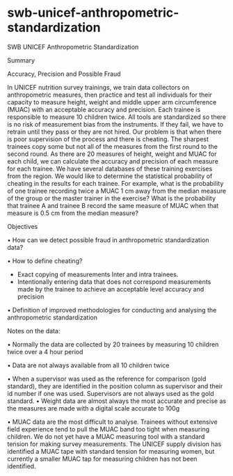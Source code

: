 # swb-unicef-anthropometric-standardization

SWB UNICEF Anthropometric Standardization

Summary

Accuracy, Precision and Possible Fraud

In UNICEF nutrition survey trainings, we train data collectors on anthropometric measures, then practice and test all individuals for their capacity to measure height, weight and middle upper arm circumference (MUAC) with an acceptable accuracy and precision. Each trainee is responsible to measure 10 children twice.  All tools are standardized so there is no risk of measurement bias from the instruments.   If they fail, we have to retrain until they pass or they are not hired. Our problem is that when there is poor supervision of the process and there is cheating. The sharpest trainees copy some but not all of the measures from the first round to the second round.  As there are 20 measures of height, weight and MUAC for each child, we can calculate the accuracy and precision of each measure for each trainee.  We have several databases of these training exercises from the region. We would like to determine the statistical probability of cheating in the results for each trainee.   For example, what is the probability of one trainee recording twice a MUAC 1 cm away from the median measure of the group or the master trainer in the exercise?  What is the probability that trainee A and trainee B record the same measure of MUAC when that measure is 0.5 cm from the median measure? 
 
Objectives

•	How can we detect possible fraud in anthropometric standardization data?

•	How to define cheating? 
-	Exact copying of measurements Inter and intra trainees. 
-	Intentionally entering data that does not correspond measurements made by the trainee to achieve an acceptable level accuracy and precision

•	Definition of improved methodologies for conducting and analysing the anthropometric standardization

Notes on the data: 

•	Normally the data are collected by 20 trainees by measuring 10 children twice over a 4 hour period

•	Data are not always available from all 10 children twice

•	When a supervisor was used as the reference for comparison (gold standard), they are identified in the position column as supervisor and their id number if one was used.  Supervisors are not always used as the gold standard. 
•	Weight data are almost always the most accurate and precise as the measures are made with a digital scale accurate to 100g

•	MUAC data are the most difficult to analyse.  Trainees without extensive field experience tend to pull the MUAC band too tight when measuring children.  We do not yet have a MUAC measuring tool with a standard tension for making survey measurements.  The UNICEF supply division has identified a MUAC tape with standard tension for measuring women, but currently a smaller MUAC tap for measuring children has not been identified. 

